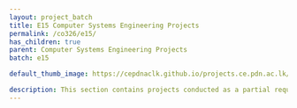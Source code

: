 ```yaml
---
layout: project_batch
title: E15 Computer Systems Engineering Projects
permalink: /co326/e15/
has_children: true
parent: Computer Systems Engineering Projects
batch: e15

default_thumb_image: https://cepdnaclk.github.io/projects.ce.pdn.ac.lk/data/categories/co326/thumbnail.jpg

description: This section contains projects conducted as a partial requirement to complete the course CO326. The timeline for the project is semester 6 (second semester of the third year) of the undergraduate. The main objective of this is to give students a hand on experience of Industrial Communication Networks.
---
```


